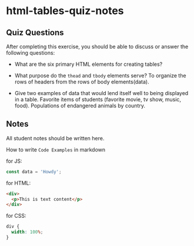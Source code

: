 # html-tables-quiz-notes

## Quiz Questions

After completing this exercise, you should be able to discuss or answer the following questions:

- What are the six primary HTML elements for creating tables?
<thead> <th> <tbody> <td> <tr> <table>

- What purpose do the `thead` and `tbody` elements serve?
  To organize the rows of headers from the rows of body elements(data).

- Give two examples of data that would lend itself well to being displayed in a table.
  Favorite items of students (favorite movie, tv show, music, food). Populations of endangered animals by country.

## Notes

All student notes should be written here.

How to write `Code Examples` in markdown

for JS:

```javascript
const data = 'Howdy';
```

for HTML:

```html
<div>
  <p>This is text content</p>
</div>
```

for CSS:

```css
div {
  width: 100%;
}
```
